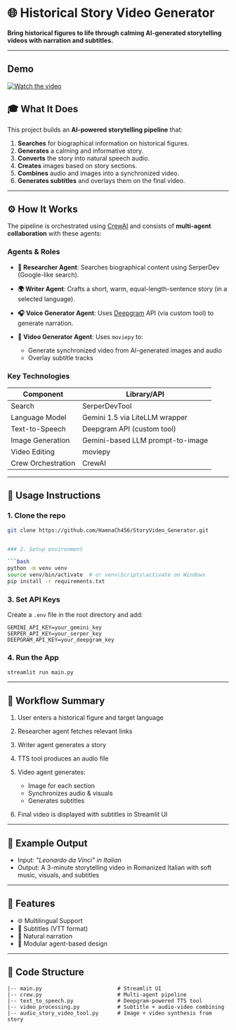 # 🌐 Historical Story Video Generator

**Bring historical figures to life through calming AI-generated storytelling videos with narration and subtitles.**

---
## Demo
[![Watch the video](https://img.youtube.com/vi/uqJ6kItob7o/hqdefault.jpg)](https://www.youtube.com/watch?v=uqJ6kItob7o)

## 🎓 What It Does

This project builds an **AI-powered storytelling pipeline** that:

1. **Searches** for biographical information on historical figures.
2. **Generates** a calming and informative story.
3. **Converts** the story into natural speech audio.
4. **Creates** images based on story sections.
5. **Combines** audio and images into a synchronized video.
6. **Generates subtitles** and overlays them on the final video.

---

## ⚙️ How It Works

The pipeline is orchestrated using [CrewAI](https://docs.crewai.com/) and consists of **multi-agent collaboration** with these agents:

### Agents & Roles

* **🥝 Researcher Agent**: Searches biographical content using SerperDev (Google-like search).
* **🌍 Writer Agent**: Crafts a short, warm, equal-length-sentence story (in a selected language).
* **🎧 Voice Generator Agent**: Uses [Deepgram](https://deepgram.com/) API (via custom tool) to generate narration.
* **🎥 Video Generator Agent**: Uses `moviepy` to:

  * Generate synchronized video from AI-generated images and audio
  * Overlay subtitle tracks

### Key Technologies

| Component          | Library/API                      |
| ------------------ | -------------------------------- |
| Search             | SerperDevTool                    |
| Language Model     | Gemini 1.5 via LiteLLM wrapper   |
| Text-to-Speech     | Deepgram API (custom tool)       |
| Image Generation   | Gemini-based LLM prompt-to-image |
| Video Editing      | moviepy                          |                   |
| Crew Orchestration | CrewAI                           |

---

## 🔧 Usage Instructions

### 1. Clone the repo

```bash
git clone https://github.com/HamnaCh456/StoryVideo_Generator.git


### 2. Setup environment

```bash
python -m venv venv
source venv/bin/activate  # or venv\Scripts\activate on Windows
pip install -r requirements.txt
```

### 3. Set API Keys

Create a `.env` file in the root directory and add:

```
GEMINI_API_KEY=your_gemini_key
SERPER_API_KEY=your_serper_key
DEEPGRAM_API_KEY=your_deepgram_key
```

### 4. Run the App

```bash
streamlit run main.py
```

---

## 📅 Workflow Summary

1. User enters a historical figure and target language
2. Researcher agent fetches relevant links
3. Writer agent generates a story
4. TTS tool produces an audio file
5. Video agent generates:

   * Image for each section
   * Synchronizes audio & visuals
   * Generates subtitles
6. Final video is displayed with subtitles in Streamlit UI

---

## 🎉 Example Output

* Input: *"Leonardo da Vinci" in Italian*
* Output: A 3-minute storytelling video in Romanized Italian with soft music, visuals, and subtitles

---

## 🌟 Features

* 🌐 Multilingual Support
* 💬 Subtitles (VTT format)
* 🎤 Natural narration
* 📄 Modular agent-based design

---

## 📖 Code Structure

```
|-- main.py                        # Streamlit UI
|-- crew.py                        # Multi-agent pipeline
|-- text_to_speech.py              # Deepgram-powered TTS tool
|-- video_processing.py            # Subtitle + audio-video combining
|-- audio_story_video_tool.py      # Image + video synthesis from story

